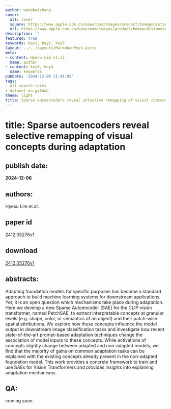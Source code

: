 ```yaml
---
author: wanghaisheng
cover:
  alt: cover
  square: https://www.apple.com.cn/newsroom/images/product/homepod/standard/Apple-HomePod-hero-230118_big.jpg.large_2x.jpg
  url: https://www.apple.com.cn/newsroom/images/product/homepod/standard/Apple-HomePod-hero-230118_big.jpg.large_2x.jpg
description: ''
featured: true
keywords: key1, key2, key3
layout: ../../layouts/MarkdownPost.astro
meta:
- content: Hyesu Lim et.al.
  name: author
- content: key3, key4
  name: keywords
pubDate: '2024-12-09 11:41:02'
tags:
- all search terms
- dataset on github
theme: light
title: Sparse autoencoders reveal selective remapping of visual concepts during adaptation
---
```


# title: Sparse autoencoders reveal selective remapping of visual concepts during adaptation 
## publish date: 
**2024-12-06** 
## authors: 
  Hyesu Lim et.al. 
## paper id
2412.05276v1
## download
[2412.05276v1](http://arxiv.org/abs/2412.05276v1)
## abstracts:
Adapting foundation models for specific purposes has become a standard approach to build machine learning systems for downstream applications. Yet, it is an open question which mechanisms take place during adaptation. Here we develop a new Sparse Autoencoder (SAE) for the CLIP vision transformer, named PatchSAE, to extract interpretable concepts at granular levels (e.g. shape, color, or semantics of an object) and their patch-wise spatial attributions. We explore how these concepts influence the model output in downstream image classification tasks and investigate how recent state-of-the-art prompt-based adaptation techniques change the association of model inputs to these concepts. While activations of concepts slightly change between adapted and non-adapted models, we find that the majority of gains on common adaptation tasks can be explained with the existing concepts already present in the non-adapted foundation model. This work provides a concrete framework to train and use SAEs for Vision Transformers and provides insights into explaining adaptation mechanisms.
## QA:
coming soon
